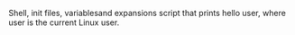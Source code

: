 Shell, init files, variablesand expansions
script that prints hello user, where user is the current Linux user.
